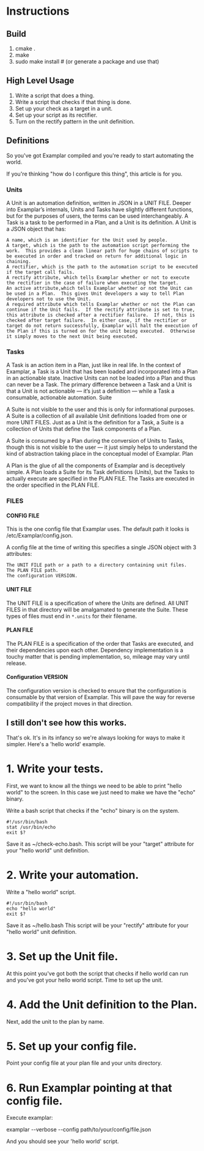 # Instructions

## Build

1. cmake .
2. make
3. sudo make install # (or generate a package and use that)

## High Level Usage

1.  Write a script that does a thing.
2.  Write a script that checks if that thing is done.
3.  Set up your check as a target in a unit.
4.  Set up your script as its rectifier.
5.  Turn on the rectify pattern in the unit definition.

## Definitions
So you've got Examplar compiled and you're ready to start automating the world.

If you're thinking "how do I configure this thing", this article is for you.

### Units

A Unit is an automation definition, written in JSON in a UNIT FILE.  Deeper into Examplar’s internals, Units and Tasks have slightly different functions, but for the purposes of users, the terms can be used interchangeably.  A Task is a task to be performed in a Plan, and a Unit is its definition.  A Unit is a JSON object that has:

    A name, which is an identifier for the Unit used by people.
    A target, which is the path to the automation script performing the work.  This provides a clean linear path for huge chains of scripts to be executed in order and tracked on return for additional logic in chaining.
    A rectifier, which is the path to the automation script to be executed if the target call fails.
    A rectify attribute, which tells Examplar whether or not to execute the rectifier in the case of failure when executing the target.
    An active attribute,which tells Examplar whether or not the Unit can be used in a Plan.  This gives Unit developers a way to tell Plan developers not to use the Unit.
    A required attribute which tells Examplar whether or not the Plan can continue if the Unit fails.  If the rectify attribute is set to true, this attribute is checked after a rectifier failure.  If not, this is checked after target failure.  In either case, if the rectifier or target do not return successfully, Examplar will halt the execution of the Plan if this is turned on for the unit being executed.  Otherwise it simply moves to the next Unit being executed.

### Tasks

A Task is an action item in a Plan, just like in real life.  In the context of Examplar, a Task is a Unit that has been loaded and incorporated into a Plan in an actionable state.  Inactive Units can not be loaded into a Plan and thus can never be a Task.  The primary difference between a Task and a Unit is that a Unit is not actionable — it’s just a definition — while a Task a consumable, actionable automation.
Suite

A Suite is not visible to the user and this is only for informational purposes.  A Suite is a collection of all available Unit definitions loaded from one or more UNIT FILES.  Just as a Unit is the definition for a Task, a Suite is a collection of Units that define the Task components of a Plan.

A Suite is consumed by a Plan during the conversion of Units to Tasks, though this is not visible to the user — it just simply helps to understand the kind of abstraction taking place in the conceptual model of Examplar.
Plan

A Plan is the glue of all the components of Examplar and is deceptively simple.  A Plan loads a Suite for its Task definitions (Units), but the Tasks to actually execute are specified in the PLAN FILE.  The Tasks are executed in the order specified in the PLAN FILE.

### FILES

#### CONFIG FILE

This is the one config file that Examplar uses.  The default path it looks is /etc/Examplar/config.json.

A config file at the time of writing this specifies a single JSON object with 3 attributes:

    The UNIT FILE path or a path to a directory containing unit files.
    The PLAN FILE path.
    The configuration VERSION.

#### UNIT FILE

The UNIT FILE is a specification of where the Units are defined.  All UNIT FILES in that directory will be amalgamated to generate the Suite.  These types of files must end in `*.units` for their filename.

#### PLAN FILE

The PLAN FILE is a specification of the order that Tasks are executed, and their dependencies upon each other.  Dependency implementation is a touchy matter that is pending implementation, so, mileage may vary until release.

#### Configuration VERSION

The configuration version is checked to ensure that the configuration is consumable by that version of Examplar.  This will pave the way for reverse compatibility if the project moves in that direction.


## I still don't see how this works.

That's ok.  It's in its infancy so we're always looking for ways to make it simpler.  Here's a 'hello world' example.

# 1.  Write your tests.
First, we want to know all the things we need to be able to print "hello world" to the screen.  In this case we just need to make we have the "echo" binary.

Write a bash script that checks if the "echo" binary is on the system.

	#!/usr/bin/bash
	stat /usr/bin/echo
	exit $?

Save it as ~/check-echo.bash.
This script will be your "target" attribute for your "hello world" unit definition.

# 2. Write your automation.
Write a "hello world" script.

	#!/usr/bin/bash
	echo "hello world"
	exit $?

Save it as ~/hello.bash
This script will be your "rectify" attribute for your "hello world" unit definition.

# 3. Set up the Unit file.
At this point you've got both the script that checks if hello world can run and you've got your hello world script.  Time to set up the unit.

# 4. Add the Unit definition to the Plan.
Next, add the unit to the plan by name.

# 5. Set up your config file.
Point your config file at your plan file and your units directory.

# 6.  Run Examplar pointing at that config file.
Execute examplar:

examplar --verbose --config path/to/your/config/file.json

And you should see your 'hello world' script.

